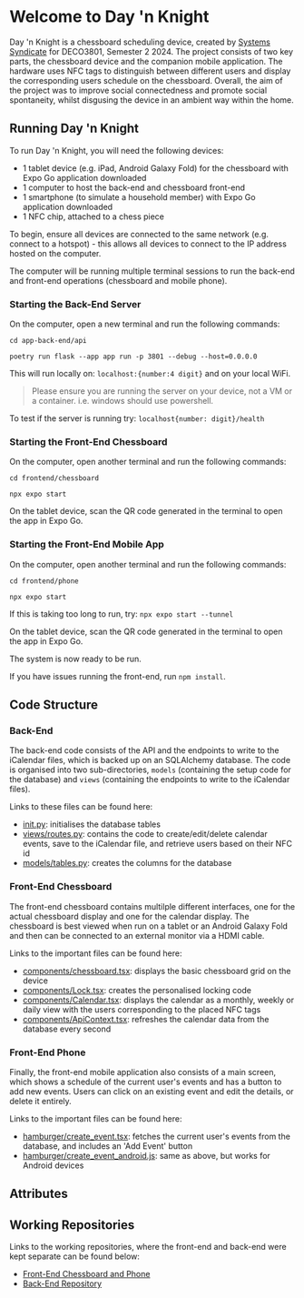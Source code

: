 # Welcome to Day 'n Knight
Day 'n Knight is a chessboard scheduling device, created by [Systems Syndicate](https://github.com/Systems-Syndicate) for DECO3801, Semester 2 2024. The project consists of two key parts, the chessboard device and the companion mobile application. The hardware uses NFC tags to distinguish between different users and display the corresponding users schedule on the chessboard. Overall, the aim of the project was to improve social connectedness and promote social spontaneity, whilst disgusing the device in an ambient way within the home.

## Running Day 'n Knight
To run Day 'n Knight, you will need the following devices:
- 1 tablet device (e.g. iPad, Android Galaxy Fold) for the chessboard with Expo Go application downloaded
- 1 computer to host the back-end and chessboard front-end
- 1 smartphone (to simulate a household member) with Expo Go application downloaded
- 1 NFC chip, attached to a chess piece

To begin, ensure all devices are connected to the same network (e.g. connect to a hotspot) - this allows all devices to connect to the IP address hosted on the computer.

The computer will be running multiple terminal sessions to run the back-end and front-end operations (chessboard and mobile phone).

### Starting the Back-End Server
On the computer, open a new terminal and run the following commands:

`cd app-back-end/api`

`poetry run flask --app app run -p 3801 --debug --host=0.0.0.0`

This will run locally on: `localhost:{number:4 digit}` and on your local WiFi.

> Please ensure you are running the server on your device, not a VM or a container.
> i.e. windows should use powershell.


To test if the server is running try: `localhost{number: digit}/health`

### Starting the Front-End Chessboard
On the computer, open another terminal and run the following commands:

`cd frontend/chessboard`

`npx expo start` 

On the tablet device, scan the QR code generated in the terminal to open the app in Expo Go.

### Starting the Front-End Mobile App
On the computer, open another terminal and run the following commands:

`cd frontend/phone`

`npx expo start` 

If this is taking too long to run, try: `npx expo start --tunnel`

On the tablet device, scan the QR code generated in the terminal to open the app in Expo Go.

The system is now ready to be run.

If you have issues running the front-end, run `npm install`.

## Code Structure
### Back-End
The back-end code consists of the API and the endpoints to write to the iCalendar files, which is backed up on an SQLAlchemy database. The code is organised into two sub-directories, `models` (containing the setup code for the database) and `views` (containing the endpoints to write to the iCalendar files).

Links to these files can be found here:
- [init.py](backend//api//app//__init__.py): initialises the database tables
- [views/routes.py](backend//api//app//views//routes.py): contains the code to create/edit/delete calendar events, save to the iCalendar file, and retrieve users based on their NFC id
- [models/tables.py](backend//api//app//models//tables.py): creates the columns for the database

### Front-End Chessboard
The front-end chessboard contains multilple different interfaces, one for the actual chessboard display and one for the calendar display. The chessboard is best viewed when run on a tablet or an Android Galaxy Fold and then can be connected to an external monitor via a HDMI cable.

Links to the important files can be found here:
- [components/chessboard.tsx](frontend//chessboard//components//Chessboard.tsx): displays the basic chessboard grid on the device
- [components/Lock.tsx](frontend//chessboard//components//lock.tsx): creates the personalised locking code
- [components/Calendar.tsx](frontend//chessboard//components//calendar.tsx): displays the calendar as a monthly, weekly or daily view with the users corresponding to the placed NFC tags
- [components/ApiContext.tsx](frontend//chessboard//components//ApiContext.tsx): refreshes the calendar data from the database every second

### Front-End Phone
Finally, the front-end mobile application also consists of a main screen, which shows a schedule of the current user's events and has a button to add new events. Users can click on an existing event and edit the details, or delete it entirely.

Links to the important files can be found here:
- [hamburger/create_event.tsx](frontend//phone//hamburger//create_event.tsx): fetches the current user's events from the database, and includes an 'Add Event' button
- [hamburger/create_event_android.js](frontend//phone//hamburger//create_event_android.gs): same as above, but works for Android devices

## Attributes

## Working Repositories
Links to the working repositories, where the front-end and back-end were kept separate can be found below:
- [Front-End Chessboard and Phone](https://github.com/Systems-Syndicate/frontend)
- [Back-End Repository](https://github.com/Systems-Syndicate/app-backend)
